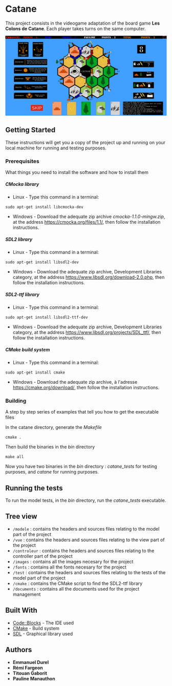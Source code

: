 # Catane

This project consists in the videogame adaptation of the board game **Les Colons de Catane**. Each player takes turns on the same computer.

![screenshot](documents/screenshot.png)

## Getting Started

These instructions will get you a copy of the project up and running on your local machine for running and testing purposes.

### Prerequisites

What things you need to install the software and how to install them

##### CMocka library

* Linux - Type this command in a terminal: 
```
sudo apt-get install libcmocka-dev
```

* Windows - Download the adequate zip archive *cmocka-1.1.0-mingw.zip*, at the address https://cmocka.org/files/1.1/, then follow the installation instructions.

##### SDL2 library

* Linux - Type this command in a terminal: 
```
sudo apt-get install libsdl2-dev
```

* Windows - Download the adequate zip archive, Development Libraries category, at the address https://www.libsdl.org/download-2.0.php, then follow the installation instructions.

##### SDL2-ttf library

* Linux - Type this command in a terminal: 
```
sudo apt-get install libsdl2-ttf-dev
```

* Windows - Download the adequate zip archive, Development Libraries category, at the address https://www.libsdl.org/projects/SDL_ttf/, then follow the installation instructions.

##### CMake build system

* Linux - Type this command in a terminal: 
```
sudo apt-get install cmake
```

* Windows - Download the adequate zip archive, à l'adresse https://cmake.org/download/, then follow the installation instructions.

### Building

A step by step series of examples that tell you how to get the executable files

In the catane directory, generate the *Makefile* 

```
cmake .
```

Then build the binaries in the *bin* directory

```
make all
```

Now you have two binaries in the *bin* directory : *catane_tests* for testing purposes, and *catane* for running purposes.

## Running the tests

To run the model tests, in the *bin* directory, run the *catane_tests* executable.

## Tree view

* `/modele` : contains the headers and sources files relating to the model part of the project
* `/vue` : contains the headers and sources files relating to the view part of the project
* `/controleur` : contains the headers and sources files relating to the controller part of the project
* `/images` : contains all the images necesary for the project
* `/fonts` : contains all the fonts necesary for the project
* `/test` : contains the headers and sources files relating to the tests of the model part of the project
* `/cmake` : contains the CMake script to find the SDL2-ttf library
* `/documents` : contains all the documents used for the project management

## Built With

* [Code::Blocks](http://www.codeblocks.org/) - The IDE used
* [CMake](https://cmake.org/) - Build system
* [SDL](https://www.libsdl.org/index.php) - Graphical library used

## Authors

* **Emmanuel Durel** 
* **Rémi Fargeon**
* **Titouan Gaborit**
* **Pauline Manauthon**